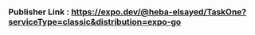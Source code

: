 ###  Publisher Link : https://expo.dev/@heba-elsayed/TaskOne?serviceType=classic&distribution=expo-go

